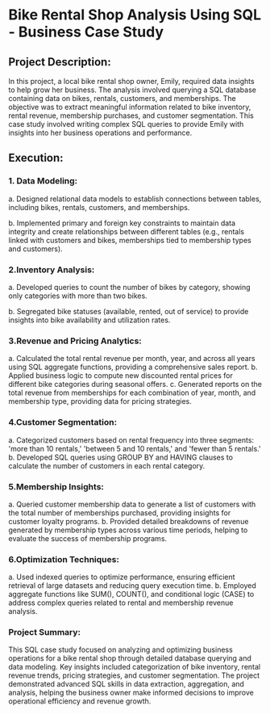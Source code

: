 # Bike Rental Shop Analysis Using SQL - Business Case Study

## Project Description:
In this project, a local bike rental shop owner, Emily, required data insights to help grow her business. The analysis involved querying a SQL database containing data on bikes, rentals, customers, and memberships. The objective was to extract meaningful information related to bike inventory, rental revenue, membership purchases, and customer segmentation. This case study involved writing complex SQL queries to provide Emily with insights into her business operations and performance.

## Execution:
### 1. Data Modeling:
a. Designed relational data models to establish connections between tables, including bikes, rentals, customers, and memberships.

b. Implemented primary and foreign key constraints to maintain data integrity and create relationships between different tables (e.g., rentals linked with customers and bikes, memberships tied to membership types and customers).

### 2.Inventory Analysis:
a. Developed queries to count the number of bikes by category, showing only categories with more than two bikes.

b. Segregated bike statuses (available, rented, out of service) to provide insights into bike availability and utilization rates.

### 3.Revenue and Pricing Analytics:
a. Calculated the total rental revenue per month, year, and across all years using SQL aggregate functions, providing a comprehensive sales report.
b. Applied business logic to compute new discounted rental prices for different bike categories during seasonal offers.
c. Generated reports on the total revenue from memberships for each combination of year, month, and membership type, providing data for pricing strategies.

### 4.Customer Segmentation:
a. Categorized customers based on rental frequency into three segments: 'more than 10 rentals,' 'between 5 and 10 rentals,' and 'fewer than 5 rentals.'
b. Developed SQL queries using GROUP BY and HAVING clauses to calculate the number of customers in each rental category.

### 5.Membership Insights:
a. Queried customer membership data to generate a list of customers with the total number of memberships purchased, providing insights for customer loyalty programs.
b. Provided detailed breakdowns of revenue generated by membership types across various time periods, helping to evaluate the success of membership programs.

### 6.Optimization Techniques:
a. Used indexed queries to optimize performance, ensuring efficient retrieval of large datasets and reducing query execution time.
b. Employed aggregate functions like SUM(), COUNT(), and conditional logic (CASE) to address complex queries related to rental and membership revenue analysis.

### Project Summary:
This SQL case study focused on analyzing and optimizing business operations for a bike rental shop through detailed database querying and data modeling. Key insights included categorization of bike inventory, rental revenue trends, pricing strategies, and customer segmentation. The project demonstrated advanced SQL skills in data extraction, aggregation, and analysis, helping the business owner make informed decisions to improve operational efficiency and revenue growth.
